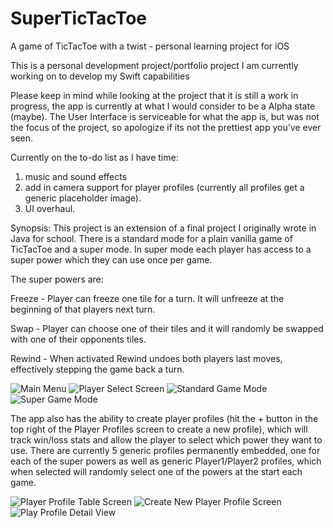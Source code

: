 # SuperTicTacToe
A game of TicTacToe with a twist - personal learning project for iOS

This is a personal development project/portfolio project I am currently working on to develop my Swift capabilities

Please keep in mind while looking at the project that it is still a work in progress, the app is currently at what I would consider to be a Alpha state (maybe). The User Interface is serviceable for what the app is, but was not the focus of the project, so apologize if its not the prettiest app you've ever seen.

Currently on the to-do list as I have time:

1) music and sound effects
2) add in camera support for player profiles (currently all profiles get a generic placeholder image).
3) UI overhaul.


Synopsis:
This project is an extension of a final project I originally wrote in Java for school. There is a standard mode for a 
plain vanilla game of TicTacToe and a super mode. In super mode each player has access to a super power
which they can use once per game.

The super powers are:

Freeze - Player can freeze one tile for a turn. It will unfreeze at the beginning of that players next turn.

Swap - Player can choose one of their tiles and it will randomly be swapped with one of their opponents tiles.

Rewind - When activated Rewind undoes both players last moves, effectively stepping the game back a turn.

![Main Menu](App%20Screen%20Shots/Main%20Menu%20Screen.png)
![Player Select Screen](App%20Screen%20Shots/PlayerSelectScreen.png)
![Standard Game Mode](App%20Screen%20Shots/StandardModeScreen.png)
![Super Game Mode](App%20Screen%20Shots/SuperModeScreen.png)

The app also has the ability to create player profiles (hit the + button in the top right of the Player Profiles screen to create a new profile), which will track win/loss stats and allow the player
to select which power they want to use. There are currently 5 generic profiles permanently embedded, one for each of the
super powers as well as generic Player1/Player2 profiles, which when selected will randomly select one of the powers at the start
each game.

![Player Profile Table Screen](App%20Screen%20Shots/PlayerProfileTableScreen.png)
![Create New Player Profile Screen](App%20Screen%20Shots/CreateNewPlayerScreen.png)
![Play Profile Detail View](App%20Screen%20Shots/ProfileDetailViewScreen.png)

